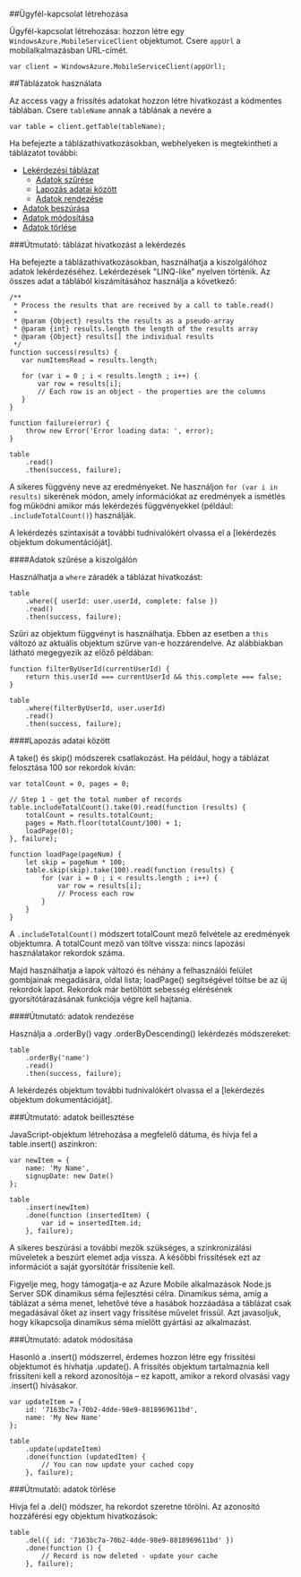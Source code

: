 ##<a name="create-client"></a>Ügyfél-kapcsolat létrehozása

Ügyfél-kapcsolat létrehozása: hozzon létre egy `WindowsAzure.MobileServiceClient` objektumot.  Csere `appUrl` a mobilalkalmazásban URL-címét.

```
var client = WindowsAzure.MobileServiceClient(appUrl);
```

##<a name="table-reference"></a>Táblázatok használata

Az access vagy a frissítés adatokat hozzon létre hivatkozást a kódmentes táblában. Csere `tableName` annak a táblának a nevére a

```
var table = client.getTable(tableName);
```

Ha befejezte a táblázathivatkozásokban, webhelyeken is megtekintheti a táblázatot további:

* [Lekérdezési táblázat](#querying)
  * [Adatok szűrése](#table-filter)
  * [Lapozás adatai között](#table-paging)
  * [Adatok rendezése](#sorting-data)
* [Adatok beszúrása](#inserting)
* [Adatok módosítása](#modifying)
* [Adatok törlése](#deleting)

###<a name="querying"></a>Útmutató: táblázat hivatkozást a lekérdezés

Ha befejezte a táblázathivatkozásokban, használhatja a kiszolgálóhoz adatok lekérdezéséhez.  Lekérdezések "LINQ-like" nyelven történik.
Az összes adat a táblából kiszámításához használja a következő:

```
/**
 * Process the results that are received by a call to table.read()
 *
 * @param {Object} results the results as a pseudo-array
 * @param {int} results.length the length of the results array
 * @param {Object} results[] the individual results
 */
function success(results) {
   var numItemsRead = results.length;

   for (var i = 0 ; i < results.length ; i++) {
       var row = results[i];
       // Each row is an object - the properties are the columns
   }
}

function failure(error) {
    throw new Error('Error loading data: ', error);
}

table
    .read()
    .then(success, failure);
```

A sikeres függvény neve az eredményeket.   Ne használjon `for (var i in results)` sikerének módon, amely információkat az eredmények a ismétlés fog működni amikor más lekérdezés függvényekkel (például: `.includeTotalCount()`) használják.

A lekérdezés szintaxisát a további tudnivalókért olvassa el a [lekérdezés objektum dokumentációját].

####<a name="table-filter"></a>Adatok szűrése a kiszolgálón

Használhatja a `where` záradék a táblázat hivatkozást:

```
table
    .where({ userId: user.userId, complete: false })
    .read()
    .then(success, failure);
```

Szűri az objektum függvényt is használhatja.  Ebben az esetben a `this` változó az aktuális objektum szűrve van-e hozzárendelve.  Az alábbiakban látható megegyezik az előző példában:

```
function filterByUserId(currentUserId) {
    return this.userId === currentUserId && this.complete === false;
}

table
    .where(filterByUserId, user.userId)
    .read()
    .then(success, failure);
```

####<a name="table-paging"></a>Lapozás adatai között

A take() és skip() módszerek csatlakozást.  Ha például, hogy a táblázat felosztása 100 sor rekordok kíván:

```
var totalCount = 0, pages = 0;

// Step 1 - get the total number of records
table.includeTotalCount().take(0).read(function (results) {
    totalCount = results.totalCount;
    pages = Math.floor(totalCount/100) + 1;
    loadPage(0);
}, failure);

function loadPage(pageNum) {
    let skip = pageNum * 100;
    table.skip(skip).take(100).read(function (results) {
        for (var i = 0 ; i < results.length ; i++) {
            var row = results[i];
            // Process each row
        }
    }
}
```

A `.includeTotalCount()` módszert totalCount mező felvétele az eredmények objektumra.  A totalCount mező van töltve vissza: nincs lapozási használatakor rekordok száma.

Majd használhatja a lapok változó és néhány a felhasználói felület gombjainak megadására, oldal lista; loadPage() segítségével töltse be az új rekordok lapot.  Rekordok már betöltött sebesség elérésének gyorsítótárazásának funkciója végre kell hajtania.


####<a name="sorting-data"></a>Útmutató: adatok rendezése

Használja a .orderBy() vagy .orderByDescending() lekérdezés módszereket:

```
table
    .orderBy('name')
    .read()
    .then(success, failure);
```

A lekérdezés objektum további tudnivalókért olvassa el a [lekérdezés objektum dokumentációját].

###<a name="inserting"></a>Útmutató: adatok beillesztése

JavaScript-objektum létrehozása a megfelelő dátuma, és hívja fel a table.insert() aszinkron:

```
var newItem = {
    name: 'My Name',
    signupDate: new Date()
};

table
    .insert(newItem)
    .done(function (insertedItem) {
        var id = insertedItem.id;
    }, failure);
```

A sikeres beszúrási a további mezők szükséges, a szinkronizálási műveletek a beszúrt elemet adja vissza.  A későbbi frissítések ezt az információt a saját gyorsítótár frissítenie kell.

Figyelje meg, hogy támogatja-e az Azure Mobile alkalmazások Node.js Server SDK dinamikus séma fejlesztési célra.
Dinamikus séma, amíg a táblázat a séma menet, lehetővé téve a hasábok hozzáadása a táblázat csak megadásával őket az insert vagy frissítése művelet frissül.  Azt javasoljuk, hogy kikapcsolja dinamikus séma mielőtt gyártási az alkalmazást.

###<a name="modifying"></a>Útmutató: adatok módosítása

Hasonló a .insert() módszerrel, érdemes hozzon létre egy frissítési objektumot és hívhatja .update().  A frissítés objektum tartalmaznia kell frissíteni kell a rekord azonosítója – ez kapott, amikor a rekord olvasási vagy .insert() hívásakor.

```
var updateItem = {
    id: '7163bc7a-70b2-4dde-98e9-8818969611bd',
    name: 'My New Name'
};

table
    .update(updateItem)
    .done(function (updatedItem) {
        // You can now update your cached copy
    }, failure);
```

###<a name="deleting"></a>Útmutató: adatok törlése

Hívja fel a .del() módszer, ha rekordot szeretne törölni.  Az azonosító hozzáférési egy objektum hivatkozások:

```
table
    .del({ id: '7163bc7a-70b2-4dde-98e9-8818969611bd' })
    .done(function () {
        // Record is now deleted - update your cache
    }, failure);
```
